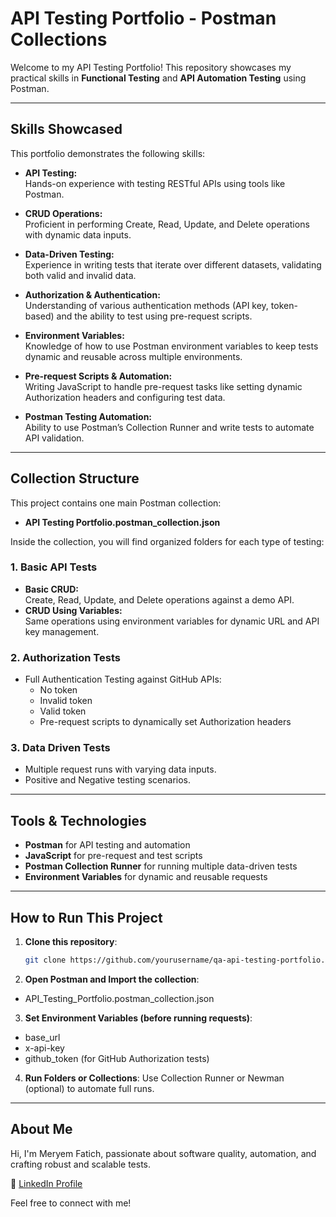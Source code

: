 # API Testing Portfolio - Postman Collections

Welcome to my API Testing Portfolio! 
This repository showcases my practical skills in **Functional Testing** and **API Automation Testing** using Postman.

---

## Skills Showcased

This portfolio demonstrates the following skills:

- **API Testing:**  
  Hands-on experience with testing RESTful APIs using tools like Postman.
  
- **CRUD Operations:**  
  Proficient in performing Create, Read, Update, and Delete operations with dynamic data inputs.

- **Data-Driven Testing:**  
  Experience in writing tests that iterate over different datasets, validating both valid and invalid data.

- **Authorization & Authentication:**  
  Understanding of various authentication methods (API key, token-based) and the ability to test using pre-request scripts.

- **Environment Variables:**  
  Knowledge of how to use Postman environment variables to keep tests dynamic and reusable across multiple environments.

- **Pre-request Scripts & Automation:**  
  Writing JavaScript to handle pre-request tasks like setting dynamic Authorization headers and configuring test data.

- **Postman Testing Automation:**  
  Ability to use Postman’s Collection Runner and write tests to automate API validation.

---

## Collection Structure

This project contains one main Postman collection:

- **API Testing Portfolio.postman_collection.json**

Inside the collection, you will find organized folders for each type of testing:

### 1. Basic API Tests
- **Basic CRUD:**  
  Create, Read, Update, and Delete operations against a demo API.
- **CRUD Using Variables:**  
  Same operations using environment variables for dynamic URL and API key management.

### 2. Authorization Tests
- Full Authentication Testing against GitHub APIs:
  - No token
  - Invalid token
  - Valid token
  - Pre-request scripts to dynamically set Authorization headers

### 3. Data Driven Tests
- Multiple request runs with varying data inputs.
- Positive and Negative testing scenarios.

---

## Tools & Technologies

- **Postman** for API testing and automation
- **JavaScript** for pre-request and test scripts
- **Postman Collection Runner** for running multiple data-driven tests
- **Environment Variables** for dynamic and reusable requests

---

## How to Run This Project

1. **Clone this repository**:

   ```bash
   git clone https://github.com/yourusername/qa-api-testing-portfolio.git

   ```

2. **Open Postman and Import the collection**:
- API_Testing_Portfolio.postman_collection.json

3. **Set Environment Variables (before running requests)**:
- base_url
- x-api-key
- github_token (for GitHub Authorization tests)

4. **Run Folders or Collections**:
Use Collection Runner or Newman (optional) to automate full runs.

---

## About Me

Hi, I'm Meryem Fatich, passionate about software quality, automation, and crafting robust and scalable tests.

🔗 [LinkedIn Profile](www.linkedin.com/in/meryem-fatich-6177447a)

Feel free to connect with me!
